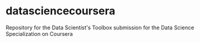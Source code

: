 # datasciencecoursera
Repository for the Data Scientist's Toolbox submission for the Data Science Specialization on Coursera
